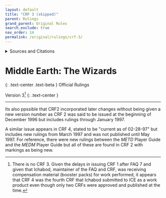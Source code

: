 ```yaml
---
layout: default
title: "CRF 3 (skipped)"
parent: Rulings
grand_parent: Original Rules
search_exclude: true
nav_order: 14
permalink: /original/rulings/crf-3/
---
```


<details>
<summary>Sources and Citations</summary>
There was no CRF 3.
</details>

# Middle Earth: The Wizards

{: .text-center .text-beta }
Official Rulings

Version 3[^CRF3]
{: .text-center }

---

[^CRF3]: There is no CRF 3. Given the delays in issuing CRF 1 after FAQ 7 and given that Ichabod, maintainer of the FAQ and CRF, was receiving compensation material (booster packs) for work performed, it appears that CRF 4 was the fourth CRF that Ichabod submitted to ICE as a work product even though only two CRFs were approved and published at the time.

Its also ppssible that CRF2 incorporated later changes without being given a new version number as CRF 2 was said to be issued at the beginning of December 1996 but includes rulings through January 1997.

A similar issue appears in CRF 4, stated to be "current as of 02-28-97" but includes new rulings from March 1997 and was not published until May 1997. For reference, there were new rulings between the _METD_ Player Guide and the _MEDM_ Player Guide but all of these are found in CRF 2 with markings as being new.
